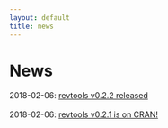 ```yaml
---
layout: default
title: news
---
```

# News
2018-02-06: <a href = "/posts/2018_03_13_release_v0_2_2.html">revtools v0.2.2 released</a>
<br><br>
2018-02-06: <a href = "/posts/2018_02_06_release_v0_2_1.html">revtools v0.2.1 is on CRAN!</a>
<br><br>